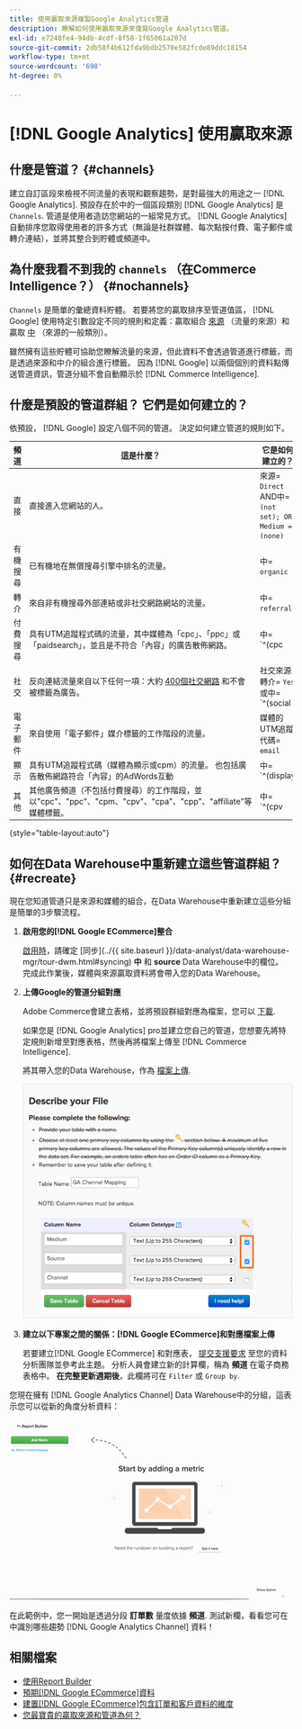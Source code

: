 ```yaml
---
title: 使用贏取來源複製Google Analytics管道
description: 瞭解如何使用贏取來源來復寫Google Analytics管道。
exl-id: e7248fe4-94db-4cdf-8f58-1f65061a207d
source-git-commit: 2db58f4b612fda9bdb2570e582fcde89ddc18154
workflow-type: tm+mt
source-wordcount: '698'
ht-degree: 0%

---
```


# [!DNL Google Analytics] 使用贏取來源

## 什麼是管道？ {#channels}

建立自訂區段來檢視不同流量的表現和觀察趨勢，是對最強大的用途之一 [!DNL Google Analytics]. 預設存在於中的一個區段類別 [!DNL Google Analytics] 是 `Channels`. 管道是使用者造訪您網站的一組常見方式。  [!DNL Google Analytics] 自動排序您取得使用者的許多方式（無論是社群媒體、每次點按付費、電子郵件或轉介連結），並將其整合到貯體或頻道中。

## 為什麼我看不到我的 `channels` （在Commerce Intelligence？） {#nochannels}

`Channels` 是簡單的彙總資料貯體。 若要將您的贏取排序至管道值區， [!DNL Google] 使用特定引數設定不同的規則和定義：贏取組合 [來源](https://support.google.com/analytics/answer/1033173?hl=en) （流量的來源）和贏取 [中](https://support.google.com/analytics/answer/6099206?hl=en) （來源的一般類別）。

雖然擁有這些貯體可協助您瞭解流量的來源，但此資料不會透過管道進行標籤，而是透過來源和中介的組合進行標籤。 因為 [!DNL Google] 以兩個個別的資料點傳送管道資訊，管道分組不會自動顯示於 [!DNL Commerce Intelligence].

## 什麼是預設的管道群組？ 它們是如何建立的？

依預設， [!DNL Google] 設定八個不同的管道。 決定如何建立管道的規則如下。

| **頻道** | **這是什麼？** | **它是如何建立的？** |
|---|---|---|
| 直接 | 直接進入您網站的人。 | 來源= `Direct`<br>AND中= `(not set); OR Medium = (none)` |
| 有機搜尋 | 已有機地在無償搜尋引擎中排名的流量。 | 中= `organic` |
| 轉介 | 來自非有機搜尋外部連結或非社交網路網站的流量。 | 中= `referral` |
| 付費搜尋 | 具有UTM追蹤程式碼的流量，其中媒體為「cpc」、「ppc」或「paidsearch」，並且是不符合「內容」的廣告散佈網路。 | 中= `^(cpc|ppc|paidsearch)$`<br>AND Ad Distribution Network ≠ `Content` |
| 社交 | 反向連結流量來自以下任何一項：大約 [400個社交網路](https://www.annielytics.com/blog/analytics/sites-google-analytics-includes-in-social-reports/) 和不會被標籤為廣告。 | 社交來源轉介= `Yes`<br>或中= `^(social|social-network|social-media|sm|social network|social media)$` |
| 電子郵件 | 來自使用「電子郵件」媒介標籤的工作階段的流量。 | 媒體的UTM追蹤代碼= `email` |
| 顯示 | 具有UTM追蹤程式碼（媒體為顯示或cpm）的流量。 也包括廣告散佈網路符合「內容」的AdWords互動 | 中= `^(display|cpm|banner)$`<br>OR廣告散佈網路= `Content`<br>AND廣告格式≠ `Text` |
| 其他 | 其他廣告頻道（不包括付費搜尋）的工作階段，並以&quot;cpc&quot;、&quot;ppc&quot;、&quot;cpm、&quot;cpv&quot;、&quot;cpa&quot;、&quot;cpp&quot;、&quot;affiliate&quot;等媒體標籤。 | 中= `^(cpv|cpa|cpp|content-text)$` |

{style="table-layout:auto"}

## 如何在Data Warehouse中重新建立這些管道群組？ {#recreate}

現在您知道管道只是來源和媒體的組合，在Data Warehouse中重新建立這些分組是簡單的3步驟流程。

1. **啟用您的[!DNL Google ECommerce]整合**

   [啟用時](../importing-data/integrations/google-ecommerce.md)，請確定 [同步](../{{ site.baseurl }}/data-analyst/data-warehouse-mgr/tour-dwm.html#syncing) **中** 和 **source** Data Warehouse中的欄位。 完成此作業後，媒體與來源贏取資料將會帶入您的Data Warehouse。

1. **上傳Google的管道分組對應**

   Adobe Commerce會建立表格，並將預設群組對應為檔案，您可以 [下載](../../assets/ga-channel-mapping.csv).

   如果您是 [!DNL Google Analytics] pro並建立您自己的管道，您想要先將特定規則新增至對應表格，然後再將檔案上傳至 [!DNL Commerce Intelligence].

   將其帶入您的Data Warehouse，作為 [檔案上傳](../importing-data/connecting-data/using-file-uploader.md).

   ![](../../assets/Setting_Primary_Keys.png)

1. **建立以下專案之間的關係：[!DNL Google ECommerce]和對應檔案上傳**

   若要建立[!DNL Google ECommerce] 和對應表， [提交支援要求](../../guide-overview.md#Submitting-a-Support-Ticket) 至您的資料分析團隊並參考此主題。 分析人員會建立新的計算欄，稱為 **頻道** 在電子商務表格中。 **在完整更新週期後**，此欄將可在 `Filter` 或 `Group by`.

您現在擁有 [!DNL Google Analytics Channel] Data Warehouse中的分組，這表示您可以從新的角度分析資料：

![依管道將「訂單數」量度分段](../../assets/GA_Channel_Gif.gif)

在此範例中，您一開始是透過分段 **訂單數** 量度依據 **頻道**. 測試新欄，看看您可在中識別哪些趨勢 [!DNL Google Analytics Channel] 資料！

## 相關檔案

* [使用Report Builder](../../tutorials/using-visual-report-builder.md)
* [預期[!DNL Google ECommerce]資料](../importing-data/integrations/google-ecommerce-data.md)
* [建置[!DNL Google ECommerce]包含訂單和客戶資料的維度](../data-warehouse-mgr/bldg-google-ecomm-dim.md)
* [您最寶貴的贏取來源和管道為何？](../analysis/most-value-source-channel.md)
